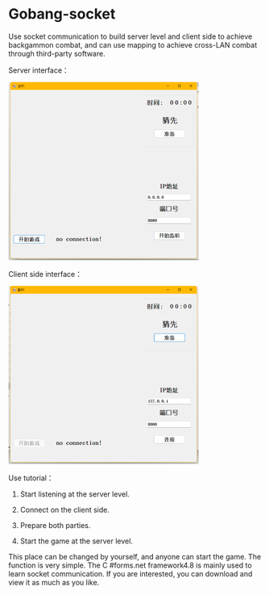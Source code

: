 # Gobang-socket
Use socket communication to build server level and client side to achieve backgammon combat, and can use mapping to achieve cross-LAN combat through third-party software.

Server interface：

<img src="https://github.com/JGOD6/Gobang-socket/raw/main/Server.png" style="zoom:50%;" />

Client side interface：

<img src="https://github.com/JGOD6/Gobang-socket/raw/main/Client.png" style="zoom:50%;" />

Use tutorial：

1. Start listening at the server level.

2. Connect on the client side. 

3. Prepare both parties.

4. Start the game at the server level. 

This place can be changed by yourself, and anyone can start the game. The function is very simple. The C #forms.net framework4.8 is mainly used to learn socket communication. If you are interested, you can download and view it as much as you like.   
